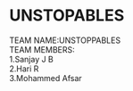 # UNSTOPABLES

TEAM NAME:UNSTOPPABLES <br>
TEAM MEMBERS: <br>
   1.Sanjay J B <br>
   2.Hari R <br>
   3.Mohammed Afsar <br>
   
